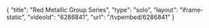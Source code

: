 {
    "title": "Red Metallic Group Series",
    "type": "solo",
    "layout": "iframe-static",
    "videoId": "6286841",
    "url": "\/tvpembed\/6286841"
}